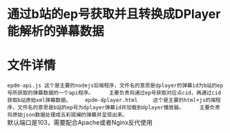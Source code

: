 # 通过b站的ep号获取并且转换成DPlayer能解析的弹幕数据
# 文件详情    
``
epdm-api.js
这个是主要的nodejs后端程序，文件名的意思是dplayer的弹幕id为b站的ep号所获取的弹幕数据的一个api程序。    
主要负责将通过ep号获取对应点cid，再通过cid获取b站原始xml弹幕数据。    
`` 
``
epdm-dplayer.html    
这个是主要的html+js的端程序，文件名的意思是b站的ep号为dplayer弹幕id并加载到dplayer播放器。    
主要负责将原始json数据处理成五彩斑斓的弹幕并呈现出来。    
``  
默认端口是103，需要配合Apache或者Nginx反代使用

